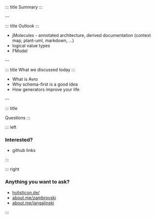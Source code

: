 <!-- slide template="[[tpl-intermediate]]" bg="[[]]"-->

::: title
Summary
:::

--

<!-- slide template="[[tpl-col-1-center]]" -->

::: title
Outlook
:::

- jMolecules - annotated architecture, derived documentation (context map, plant-uml, markdown, ...)
- logical value types
- FModel

--


<!-- slide template="[[tpl-col-1-center]]" -->

::: title
What we discussed today
:::

- What is Avro
- Why schema-first is a good idea
- How generators improve your life 


--

<!-- slide template="[[tpl-final]]" bg="[[]]" data-background-opacity="0.2" -->

::: title
<i class="fas fa-question-circle"></i>

Questions
:::

::: left

### Interested?

- github links

:::

::: right

### Anything you want to ask?

- [holisticon.de/](https://holisticon.de/)
- [about.me/zambrovski](https://about.me/zambrovski)
- [about.me/jangalinski](https://about.me/jangalinski)

:::

